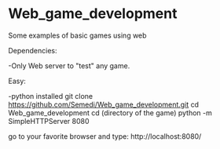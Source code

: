 # Web_game_development
Some examples of basic games using web

Dependencies:

-Only Web server to "test" any game.


Easy:

-python installed
  git clone https://github.com/Semedi/Web_game_development.git
  cd Web_game_development
  cd (directory of the game)
  python -m SimpleHTTPServer 8080

go to your favorite browser and type:
  http://localhost:8080/
